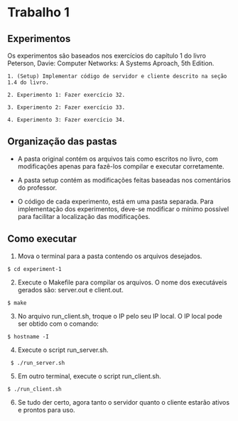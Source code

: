 # Trabalho 1

## Experimentos

Os experimentos sâo baseados nos exercícios do capítulo 1 do livro Peterson, Davie: Computer Networks: A Systems Aproach, 5th Edition. 

    1. (Setup) Implementar código de servidor e cliente descrito na seção 1.4 do livro.

    2. Experimento 1: Fazer exercício 32.

    3. Experimento 2: Fazer exercício 33.

    4. Experimento 3: Fazer exercício 34.

## Organização das pastas

- A pasta original contém os arquivos tais como escritos no livro, com modificações apenas para fazê-los compilar e executar corretamente.
  
- A pasta setup contém as modificações feitas baseadas nos comentários do professor.
  
- O código de cada experimento, está em uma pasta separada. Para implementação dos experimentos, deve-se modificar o mínimo possível para facilitar a localização das modificações.


## Como executar 

  1. Mova o terminal para a pasta contendo os arquivos desejados.
   ```
   $ cd experiment-1
   ```

  2. Execute o Makefile para compilar os arquivos. O nome dos executáveis gerados são: server.out e client.out.
   ```
   $ make
   ```

  3. No arquivo run_client.sh, troque o IP pelo seu IP local. O IP local pode ser obtido com o comando:
   ```
   $ hostname -I
   ```

  4. Execute o script run_server.sh.
   ```
    $ ./run_server.sh
   ```

  5. Em outro terminal, execute o script run_client.sh.
   ```
   $ ./run_client.sh
   ```

  6. Se tudo der certo, agora tanto o servidor quanto o cliente estarão ativos e prontos para uso.
